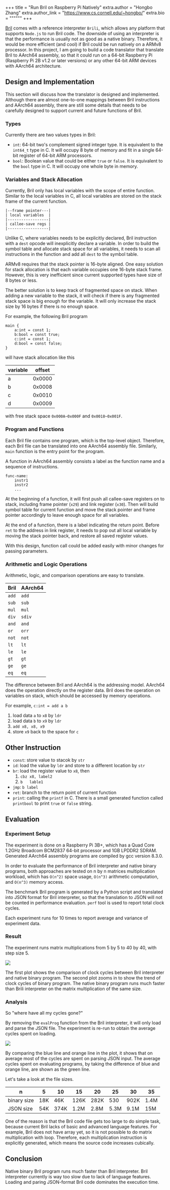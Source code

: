 +++
title = "Run Bril on Raspberry Pi Natively"
extra.author = "Hongbo Zhang"
extra.author_link = "https://www.cs.cornell.edu/~hongbo/"
extra.bio = """"""
+++

[Bril][] comes with a reference interpreter `Brili`, 
which allows any platform that supports `Node.js` to run Bril code.
The downside of using an interpreter is that
the performance is usually not as good as a native binary.
Therefore, it would be more efficient (and cool) if Bril could be run natively on a ARMv8 processor.
In this project, I am going to build a code translator that
translate Bril to AArch64 assembly,
so that it could run on a 64-bit Raspberry Pi (Raspberry Pi 2B v1.2 or later versions)
or any other 64-bit ARM devices with AArch64 architecture.

[bril]: https://github.com/sampsyo/bril

## Design and Implementation

This section will discuss how the translator is designed and implemented.
Although there are almost one-to-one mappings between Bril instructions and AArch64 assembly,
there are still some details that needs to be carefully designed to support
current and future functions of Bril.

### Types

Currently there are two values types in Bril:

* `int`: 64-bit two's complement signed integer type. 
It is equivalent to the `int64_t` type in C.
It will occupy 8 byte of memory and fit in a single 64-bit register of 64-bit ARM processors.
* `bool`: Boolean value that could be either `true` or `false`.
It is equivalent to the `bool` type in C.
It will occupy one whole byte in memory. 

### Variables and Stack Allocation

Currently, Bril only has local variables with the scope of entire function.
Similar to the local variables in C, all local variables are stored on the 
stack frame of the current function.

```
|--frame pointer---|
| local variables  |
|------------------|
| callee-save regs |
|------------------|
```

Unlike C, where variables needs to be explicitly declared, 
Bril instruction with a `dest` opcode will inexplicitly declare a variable.
In order to build the symbol table and allocate stack space for all variables,
it needs to scan all instructions in the function and add all `dest` to 
the symbol table.

ARMv8 requires that the stack pointer is 16-byte aligned.
One easy solution for stack allocation is that each variable occupies one
16-byte stack frame.
However, this is very inefficient since current supported types have size of
8 bytes or less.

The better solution is to keep track of fragmented space on stack. 
When adding a new variable to the stack, 
it will check if there is any fragmented stack space is big enough for the 
variable.
It will only increase the stack size by 16 bytes if there is no enough space.

For example, the following Bril program  

```
main {
    a:int = const 1;
    b:bool = const true;
    c:int = const 1;
    d:bool = const false;
}
```
will have stack allocation like this

|variable|offset|
|--------|------|
|a       |0x0000|
|b       |0x0008|
|c       |0x0010|
|d       |0x0009|

with free stack space `0x000A~0x000F` and `0x0018~0x001F`.

### Program and Functions

Each Bril file contains one program, which is the top-level object.
Therefore, each Bril file can be translated into one AArch64 assembly file.
Similarly, `main` function is the entry point for the program.

A function in AArch64 assembly consists a label as the function name and a sequence of instructions.
```assembly
func-name:
    instr1
    instr2
    ...
```

At the beginning of a function, it will first push all callee-save registers
on to stack, including frame pointer (`x29`) and link register (`x30`).
Then will build symbol table for current function 
and move the stack pointer and frame pointer accordingly to leave enough space
for all variables.

At the end of a function, there is a label indicating the return point.
Before `ret` to the address in link register, 
it needs to pop out all local variable by moving the stack pointer back,
   and restore all saved register values.

With this design, function call could be added easily with minor changes
for passing parameters.

### Arithmetic and Logic Operations

Arithmetic, logic, and comparison operations are easy to translate.

|Bril |AArch64|
|-----|-------|
|`add`|`add`  |
|`sub`|`sub`  |
|`mul`|`mul`  |
|`div`|`sdiv` |
|`and`|`and`  |
|`or` |`orr`  |
|`not`|`not`  |
|`lt` |`lt`   |
|`le` |`le`   |
|`gt` |`gt`   |
|`ge` |`ge`   |
|`eq` |`eq`   |

The difference between Bril and AArch64 is the addressing model.
AArch64 does the operation directly on the register data.
Bril does the operation on variables on stack, 
     which should be accessed by memory operations.

For example, `c:int = add a b`

1. load data `a` to `x8` by `ldr`
2. load data `b` to `x9` by `ldr`
3. `add x8, x8, x9`
4. store `x9` back to the space for `c`

## Other Instruction

* `const`: store value to stacok by `str`
* `id`: load the value by `ldr` and store to a different location by `str`
* `br`: load the register value to `x8`, then
    1. `cbz x8, label2`
    2. `b   lable1`
* `jmp`: `b label`
* `ret`: branch to the return point of current function
* `print`: calling the `printf` in C. 
There is a small generated function called `printbool` 
to print `true` or `false` string.

## Evaluation

### Experiment Setup

The experiment is done on a Raspberry Pi 3B+, 
which has a Quad Core 1.2GHz Broadcom BCM2837 64-bit processor
and 1GB LPDDR2 SDRAM.
Generated AArch64 assembly programs are compiled by gcc version 8.3.0.

In order to evaluate the performance of Bril interpreter and 
native binary programs,
both approaches are tested on n by n matrices multiplication workload,
which has `O(n^2)` space usage, `O(n^3)` arithmetic computation, 
      and `O(n^3)` memory access.

The benchmark Bril program is generated by a Python script
and translated into JSON format for Bril interpreter, 
so that the translation to JSON will not be counted in performance evaluation.
`perf` tool is used to report total clock cycles.

Each experiment runs for 10 times to report average and 
variance of experiment data.

### Result

The experiment runs matrix multiplications from 5 by 5 to 40 by 40, with step
size 5.

![](https://www.cs.cornell.edu/~hongbo/cs6120/report/matmul.png)

The first plot shows the comparison of clock cycles between Bril interpreter
and native binary program. 
The second plot zooms in to show the trend of clock cycles of binary program.
The native binary program runs much faster than Brili interpreter
on the matrix multiplication of the same size.

### Analysis

So "where have all my cycles gone?"


By removing the `evalProg` function from the Bril interpreter,
it will only load and parse the JSON file.
The experiment is re-run to obtain the average cycles spent on loading.

![](https://www.cs.cornell.edu/~hongbo/cs6120/report/cyclediff.png)

By comparing the blue line and orange line in the plot,
it shows that on average most of the cycles are spent on parsing JSON input.
The average cycles spent on evaluating programs, 
    by taking the difference of blue and orange line,
    are shown as the green line.

Let's take a look at the file sizes. 

|n|5|10|15|20|25|30|35|
|---|---|---|---|---|---|---|---|
|binary size|18K|46K|126K|282K|530|902K|1.4M|
|JSON size|54K|374K|1.2M|2.8M|5.3M|9.1M|15M|


One of the reason is that the Bril code file gets too large to do simple task,
because current Bril lacks of basic and advanced language features.
For example, Bril does not have array yet,
so it is not possible to do matrix multiplication with loop.
Therefore, each multiplication instruction is explicitly generated,
    which means the source code increases cubically.

## Conclusion

Native binary Bril program runs much faster than Bril interpreter.
Bril interpreter currently is way too slow due to lack of language features.
Loading and paring JSON-format Bril code dominates the execution time.
